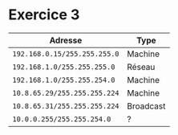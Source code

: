 # Exercice 3

| Adresse                        | Type      |
|--------------------------------|-----------|
| ``192.168.0.15/255.255.255.0`` | Machine   |
| ``192.168.1.0/255.255.255.0``  | Réseau    |
| ``192.168.1.0/255.255.254.0``  | Machine   |
| ``10.8.65.29/255.255.255.224`` | Machine   |
| ``10.8.65.31/255.255.255.224`` | Broadcast |
| ``10.0.0.255/255.255.254.0``   | ? |
